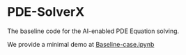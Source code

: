 # PDE-SolverX
The baseline code for the AI-enabled PDE Equation solving.

We provide a minimal demo at [Baseline-case.ipynb](baseline-case.ipynb)
